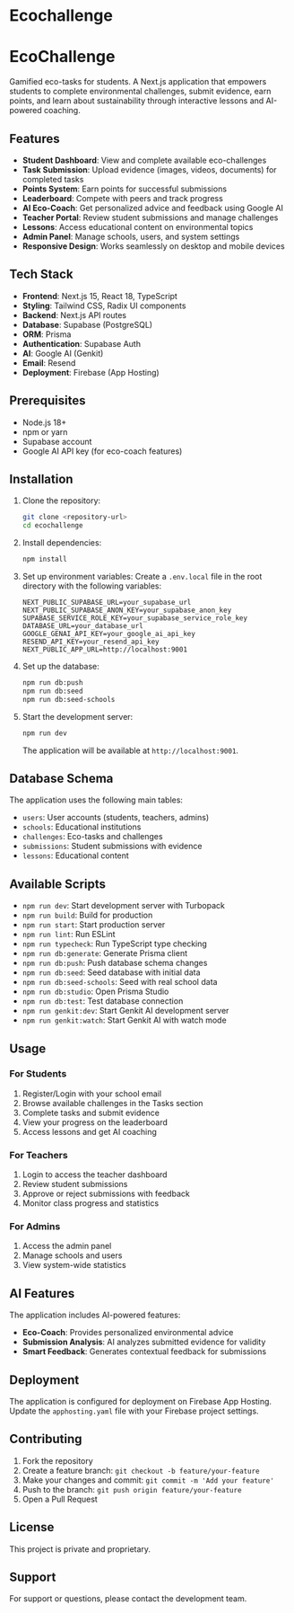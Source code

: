# Ecochallenge
# EcoChallenge

Gamified eco-tasks for students. A Next.js application that empowers students to complete environmental challenges, submit evidence, earn points, and learn about sustainability through interactive lessons and AI-powered coaching.

## Features

- **Student Dashboard**: View and complete available eco-challenges
- **Task Submission**: Upload evidence (images, videos, documents) for completed tasks
- **Points System**: Earn points for successful submissions
- **Leaderboard**: Compete with peers and track progress
- **AI Eco-Coach**: Get personalized advice and feedback using Google AI
- **Teacher Portal**: Review student submissions and manage challenges
- **Lessons**: Access educational content on environmental topics
- **Admin Panel**: Manage schools, users, and system settings
- **Responsive Design**: Works seamlessly on desktop and mobile devices

## Tech Stack

- **Frontend**: Next.js 15, React 18, TypeScript
- **Styling**: Tailwind CSS, Radix UI components
- **Backend**: Next.js API routes
- **Database**: Supabase (PostgreSQL)
- **ORM**: Prisma
- **Authentication**: Supabase Auth
- **AI**: Google AI (Genkit)
- **Email**: Resend
- **Deployment**: Firebase (App Hosting)

## Prerequisites

- Node.js 18+
- npm or yarn
- Supabase account
- Google AI API key (for eco-coach features)

## Installation

1. Clone the repository:
   ```bash
   git clone <repository-url>
   cd ecochallenge
   ```

2. Install dependencies:
   ```bash
   npm install
   ```

3. Set up environment variables:
   Create a `.env.local` file in the root directory with the following variables:
   ```env
   NEXT_PUBLIC_SUPABASE_URL=your_supabase_url
   NEXT_PUBLIC_SUPABASE_ANON_KEY=your_supabase_anon_key
   SUPABASE_SERVICE_ROLE_KEY=your_supabase_service_role_key
   DATABASE_URL=your_database_url
   GOOGLE_GENAI_API_KEY=your_google_ai_api_key
   RESEND_API_KEY=your_resend_api_key
   NEXT_PUBLIC_APP_URL=http://localhost:9001
   ```

4. Set up the database:
   ```bash
   npm run db:push
   npm run db:seed
   npm run db:seed-schools
   ```

5. Start the development server:
   ```bash
   npm run dev
   ```

   The application will be available at `http://localhost:9001`.

## Database Schema

The application uses the following main tables:
- `users`: User accounts (students, teachers, admins)
- `schools`: Educational institutions
- `challenges`: Eco-tasks and challenges
- `submissions`: Student submissions with evidence
- `lessons`: Educational content

## Available Scripts

- `npm run dev`: Start development server with Turbopack
- `npm run build`: Build for production
- `npm run start`: Start production server
- `npm run lint`: Run ESLint
- `npm run typecheck`: Run TypeScript type checking
- `npm run db:generate`: Generate Prisma client
- `npm run db:push`: Push database schema changes
- `npm run db:seed`: Seed database with initial data
- `npm run db:seed-schools`: Seed with real school data
- `npm run db:studio`: Open Prisma Studio
- `npm run db:test`: Test database connection
- `npm run genkit:dev`: Start Genkit AI development server
- `npm run genkit:watch`: Start Genkit AI with watch mode

## Usage

### For Students
1. Register/Login with your school email
2. Browse available challenges in the Tasks section
3. Complete tasks and submit evidence
4. View your progress on the leaderboard
5. Access lessons and get AI coaching

### For Teachers
1. Login to access the teacher dashboard
2. Review student submissions
3. Approve or reject submissions with feedback
4. Monitor class progress and statistics

### For Admins
1. Access the admin panel
2. Manage schools and users
3. View system-wide statistics

## AI Features

The application includes AI-powered features:
- **Eco-Coach**: Provides personalized environmental advice
- **Submission Analysis**: AI analyzes submitted evidence for validity
- **Smart Feedback**: Generates contextual feedback for submissions

## Deployment

The application is configured for deployment on Firebase App Hosting. Update the `apphosting.yaml` file with your Firebase project settings.

## Contributing

1. Fork the repository
2. Create a feature branch: `git checkout -b feature/your-feature`
3. Make your changes and commit: `git commit -m 'Add your feature'`
4. Push to the branch: `git push origin feature/your-feature`
5. Open a Pull Request

## License

This project is private and proprietary.

## Support

For support or questions, please contact the development team.
